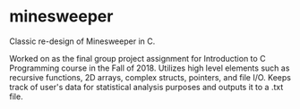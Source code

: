 # minesweeper
Classic re-design of Minesweeper in C.

Worked on as the final group project assignment for Introduction to C Programming course in the Fall of 2018. 
Utilizes high level elements such as recursive functions, 2D arrays, complex structs, pointers, and file I/O.
Keeps track of user's data for statistical analysis purposes and outputs it to a .txt file.
